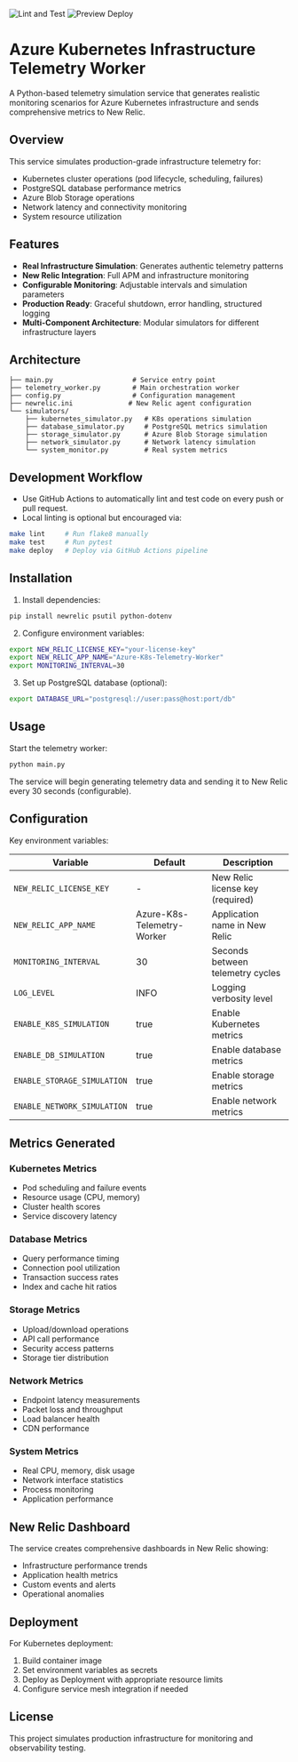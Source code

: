 ![Lint and Test](https://github.com/searavi/AzureKubeLogger/actions/workflows/lint-and-test.yml/badge.svg)
![Preview Deploy](https://github.com/searavi/AzureKubeLogger/actions/workflows/preview-deploy.yml/badge.svg)

# Azure Kubernetes Infrastructure Telemetry Worker

A Python-based telemetry simulation service that generates realistic monitoring scenarios for Azure Kubernetes infrastructure and sends comprehensive metrics to New Relic.

## Overview

This service simulates production-grade infrastructure telemetry for:
- Kubernetes cluster operations (pod lifecycle, scheduling, failures)
- PostgreSQL database performance metrics
- Azure Blob Storage operations
- Network latency and connectivity monitoring
- System resource utilization

## Features

- **Real Infrastructure Simulation**: Generates authentic telemetry patterns
- **New Relic Integration**: Full APM and infrastructure monitoring
- **Configurable Monitoring**: Adjustable intervals and simulation parameters
- **Production Ready**: Graceful shutdown, error handling, structured logging
- **Multi-Component Architecture**: Modular simulators for different infrastructure layers

## Architecture

```
├── main.py                    # Service entry point
├── telemetry_worker.py        # Main orchestration worker
├── config.py                  # Configuration management
├── newrelic.ini              # New Relic agent configuration
└── simulators/
    ├── kubernetes_simulator.py   # K8s operations simulation
    ├── database_simulator.py     # PostgreSQL metrics simulation
    ├── storage_simulator.py      # Azure Blob Storage simulation
    ├── network_simulator.py      # Network latency simulation
    └── system_monitor.py         # Real system metrics
```

## Development Workflow

- Use GitHub Actions to automatically lint and test code on every push or pull request.
- Local linting is optional but encouraged via:

```bash
make lint     # Run flake8 manually
make test     # Run pytest
make deploy   # Deploy via GitHub Actions pipeline
```

## Installation

1. Install dependencies:
```bash
pip install newrelic psutil python-dotenv
```

2. Configure environment variables:
```bash
export NEW_RELIC_LICENSE_KEY="your-license-key"
export NEW_RELIC_APP_NAME="Azure-K8s-Telemetry-Worker"
export MONITORING_INTERVAL=30
```

3. Set up PostgreSQL database (optional):
```bash
export DATABASE_URL="postgresql://user:pass@host:port/db"
```

## Usage

Start the telemetry worker:
```bash
python main.py
```

The service will begin generating telemetry data and sending it to New Relic every 30 seconds (configurable).

## Configuration

Key environment variables:

| Variable | Default | Description |
|----------|---------|-------------|
| `NEW_RELIC_LICENSE_KEY` | - | New Relic license key (required) |
| `NEW_RELIC_APP_NAME` | Azure-K8s-Telemetry-Worker | Application name in New Relic |
| `MONITORING_INTERVAL` | 30 | Seconds between telemetry cycles |
| `LOG_LEVEL` | INFO | Logging verbosity level |
| `ENABLE_K8S_SIMULATION` | true | Enable Kubernetes metrics |
| `ENABLE_DB_SIMULATION` | true | Enable database metrics |
| `ENABLE_STORAGE_SIMULATION` | true | Enable storage metrics |
| `ENABLE_NETWORK_SIMULATION` | true | Enable network metrics |

## Metrics Generated

### Kubernetes Metrics
- Pod scheduling and failure events
- Resource usage (CPU, memory)
- Cluster health scores
- Service discovery latency

### Database Metrics
- Query performance timing
- Connection pool utilization
- Transaction success rates
- Index and cache hit ratios

### Storage Metrics
- Upload/download operations
- API call performance
- Security access patterns
- Storage tier distribution

### Network Metrics
- Endpoint latency measurements
- Packet loss and throughput
- Load balancer health
- CDN performance

### System Metrics
- Real CPU, memory, disk usage
- Network interface statistics
- Process monitoring
- Application performance

## New Relic Dashboard

The service creates comprehensive dashboards in New Relic showing:
- Infrastructure performance trends
- Application health metrics
- Custom events and alerts
- Operational anomalies

## Deployment

For Kubernetes deployment:
1. Build container image
2. Set environment variables as secrets
3. Deploy as Deployment with appropriate resource limits
4. Configure service mesh integration if needed

## License

This project simulates production infrastructure for monitoring and observability testing.